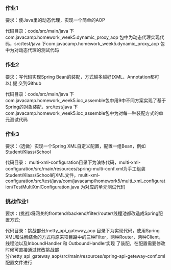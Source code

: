 ### 作业1
要求：使Java里的动态代理，实现一个简单的AOP

代码目录：code/src/main/java 下 com.javacamp.homework_week5.dynamic_proxy_aop 包中为动态代理实现代码，src/test/java 下com.javacamp.homework_week5.dynamic_proxy_aop  包中为对动态代理的测试代码

### 作业2
要求：写代码实现Spring Bean的装配，方式越多越好(XML、Annotation都可以),提 交到Github

代码目录：code/src/main/java 下com.javacamp.homework_week5.ioc_assemble包中用9中不同方案实现了基于Spring的对象装配，src/test/java 下com.javacamp.homework_week5.ioc_assemble包中为对每一种装配方式的单元测试代码

### 作业3
要求：（选做）实现一个Spring XML自定义配置，配置一组Bean，例如Student/Klass/School

代码目录： multi-xml-configuration目录下为演练代码，multi-xml-configuration/src/main/resources/spring-multi-conf.xml为手工组装Student/Klass/School的XML文件，multi-xml-configuration/src/test/java/com/javacamp/homework5/multi_xml_configuration/TestMultiXmlConfiguration.java 为对应的单元测试代码


### 挑战作业1
要求：(挑战)将网关的frontend/backend/filter/router/线程池都改造成Spring配置方式;

代码目录：挑战部分/netty_api_gateway_aop 目录下为实现代码，使用Spring XML和注解结合的方式将原来项目路中的三种Filter，两种Router，两种Client，线程池以及InboundHandler 和 OutboundHandler实现
了装配，在配置需要修改时候可直接通过修改挑战部分/netty_api_gateway_aop/src/main/resources/spring-api-geteway-conf.xml 配置文件进行
